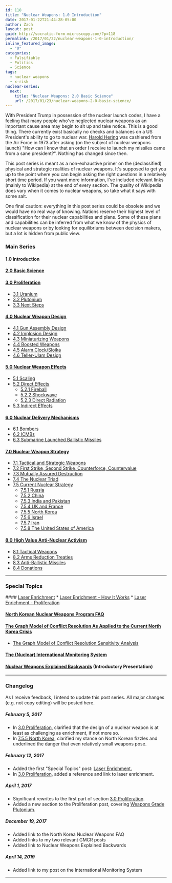 ```yaml
---
id: 118
title: "Nuclear Weapons: 1.0 Introduction"
date: 2017-01-22T21:44:28-05:00
author: Zach
layout: post
guid: http://socratic-form-microscopy.com/?p=118
permalink: /2017/01/22/nuclear-weapons-1-0-introduction/
inline_featured_image:
  - "0"
categories:
  - Falsifiable
  - Politics
  - Science
tags:
  - nuclear weapons
  - x-risk
nuclear-series:
  next:
    title: "Nuclear Weapons: 2.0 Basic Science"
    url: /2017/01/23/nuclear-weapons-2-0-basic-science/
---
```


With President Trump in possession of the nuclear launch codes, I have a feeling that many people who've neglected nuclear weapons as an important cause area may begin to sit up and take notice. This is a good thing. There currently exist basically no checks and balances on a US President's ability to go to nuclear war. <a href="https://en.wikipedia.org/wiki/Harold_Hering">Harold Hering</a> was cashiered from the Air Force in 1973 after asking (on the subject of nuclear weapons launch) "How can I know that an order I receive to launch my missiles came from a sane president?". Nothing has changed since then.

This post series is meant as a non-exhaustive primer on the (declassified) physical and strategic realities of nuclear weapons. It's supposed to get you up to the point where you can begin asking the right questions in a relatively short time period. If you want more information, I've included relevant links (mainly to Wikipedia) at the end of every section. The quality of Wikipedia does vary when it comes to nuclear weapons, so take what it says with some salt.

One final caution: everything in this post series could be obsolete and we would have no real way of knowing. Nations reserve their highest level of classification for their nuclear capabilities and plans. Some of these plans and capabilities can be inferred from what we know of the physics of nuclear weapons or by looking for equilibriums between decision makers, but a lot is hidden from public view.

### Main Series

#### 1.0 Introduction

#### <a href="{{ site.baseurl }}/2017/01/23/nuclear-weapons-2-0-basic-science/">2.0 Basic Science</a>

#### <a href="{{ site.baseurl }}/2017/01/24/nuclear-weapons-3-0-proliferation/">3.0 Proliferation</a>

- <a href="{{ site.baseurl }}/2017/01/24/nuclear-weapons-3-0-proliferation#3.1">3.1 Uranium</a>
- <a href="{{ site.baseurl }}/2017/01/24/nuclear-weapons-3-0-proliferation#3.2">3.2 Plutonium</a>
- <a href="{{ site.baseurl }}/2017/01/24/nuclear-weapons-3-0-proliferation#3.3">3.3 Next Steps</a>

#### <a href="{{ site.baseurl }}/2017/01/25/nuclear-weapons-4-0-weapon-design/">4.0 Nuclear Weapon Design</a>

- <a href="{{ site.baseurl }}/2017/01/25/nuclear-weapons-4-0-weapon-design#gun">4.1 Gun Assembly Design</a>
- <a href="{{ site.baseurl }}/2017/01/25/nuclear-weapons-4-0-weapon-design#imp">4.2 Implosion Design</a>
- <a href="{{ site.baseurl }}/2017/01/25/nuclear-weapons-4-0-weapon-design#min">4.3 Miniaturizing Weapons</a>
- <a href="{{ site.baseurl }}/2017/01/25/nuclear-weapons-4-0-weapon-design#boo">4.4 Boosted Weapons</a>
- <a href="{{ site.baseurl }}/2017/01/25/nuclear-weapons-4-0-weapon-design#sloika">4.5 Alarm Clock/Sloika</a>
- <a href="{{ site.baseurl }}/2017/01/25/nuclear-weapons-4-0-weapon-design#sloika">4.6 Teller-Ulam Design</a>

#### <a href="{{ site.baseurl }}/2017/01/26/nuclear-weapons-5-0-effects/">5.0 Nuclear Weapon Effects</a>

- <a href="{{ site.baseurl }}/2017/01/26/nuclear-weapons-5-0-effects#1">5.1 Scaling</a>
- <a href="{{ site.baseurl }}/2017/01/26/nuclear-weapons-5-0-effects#2">5.2 Direct Effects</a>
  - <a href="{{ site.baseurl }}/2017/01/26/nuclear-weapons-5-0-effects#21">5.2.1 Fireball</a>
  - <a href="{{ site.baseurl }}/2017/01/26/nuclear-weapons-5-0-effects#22">5.2.2 Shockwave</a>
  - <a href="{{ site.baseurl }}/2017/01/26/nuclear-weapons-5-0-effects#23">5.2.3 Direct Radiation</a>
- <a href="{{ site.baseurl }}/2017/01/26/nuclear-weapons-5-0-effects#3">5.3 Indirect Effects</a>

#### <a href="{{ site.baseurl }}/2017/01/27/nuclear-weapons-6-0-delivery-mechanisms/">6.0 Nuclear Delivery Mechanisms</a>

- <a href="{{ site.baseurl }}/2017/01/27/nuclear-weapons-6-0-delivery-mechanisms#1">6.1 Bombers</a>
- <a href="{{ site.baseurl }}/2017/01/27/nuclear-weapons-6-0-delivery-mechanisms#2">6.2 ICMBs</a>
- <a href="{{ site.baseurl }}/2017/01/27/nuclear-weapons-6-0-delivery-mechanisms#3">6.3 Submarine Launched Ballistic Missiles</a>

#### <a href="{{ site.baseurl }}/2017/01/28/nuclear-weapons-7-0-strategy">7.0 Nuclear Weapon Strategy</a>

- <a href="{{ site.baseurl }}/2017/01/28/nuclear-weapons-7-0-strategy#1">7.1 Tactical and Strategic Weapons</a>
- <a href="{{ site.baseurl }}/2017/01/28/nuclear-weapons-7-0-strategy#2">7.2 First Strike, Second Strike, Counterforce, Countervalue</a>
- <a href="{{ site.baseurl }}/2017/01/28/nuclear-weapons-7-0-strategy#3">7.3 Mutually Assured Destruction</a>
- <a href="{{ site.baseurl }}/2017/01/28/nuclear-weapons-7-0-strategy#4">7.4 The Nuclear Triad</a>
- <a href="{{ site.baseurl }}/2017/01/28/nuclear-weapons-7-0-strategy#5">7.5 Current Nuclear Strategy</a>
  - <a href="{{ site.baseurl }}/2017/01/28/nuclear-weapons-7-0-strategy#51">7.5.1 Russia</a>
  - <a href="{{ site.baseurl }}/2017/01/28/nuclear-weapons-7-0-strategy#52">7.5.2 China</a>
  - <a href="{{ site.baseurl }}/2017/01/28/nuclear-weapons-7-0-strategy#53">7.5.3 India and Pakistan</a>
  - <a href="{{ site.baseurl }}/2017/01/28/nuclear-weapons-7-0-strategy#54">7.5.4 UK and France</a>
  - <a href="{{ site.baseurl }}/2017/01/28/nuclear-weapons-7-0-strategy#55">7.5.5 North Korea</a>
  - <a href="{{ site.baseurl }}/2017/01/28/nuclear-weapons-7-0-strategy#56">7.5.6 Israel</a>
  - <a href="{{ site.baseurl }}/2017/01/28/nuclear-weapons-7-0-strategy#57">7.5.7 Iran</a>
  - <a href="{{ site.baseurl }}/2017/01/28/nuclear-weapons-7-0-strategy#58">7.5.8 The United States of America</a>

#### <a href="{{ site.baseurl }}/2017/01/29/nuclear-weapons-8-0-high-value-anti-nuclear-activism">8.0 High Value Anti-Nuclear Activism</a>

- <a href="{{ site.baseurl }}/2017/01/29/nuclear-weapons-8-0-high-value-anti-nuclear-activism#1">8.1 Tactical Weapons</a>
- <a href="{{ site.baseurl }}/2017/01/29/nuclear-weapons-8-0-high-value-anti-nuclear-activism#2">8.2 Arms Reduction Treaties</a>
- <a href="{{ site.baseurl }}/2017/01/29/nuclear-weapons-8-0-high-value-anti-nuclear-activism">8.3 Anti-Ballistic Missiles</a>
- <a href="{{ site.baseurl }}/2017/01/29/nuclear-weapons-8-0-high-value-anti-nuclear-activism#4">8.4 Donations</a>

---

<h3 id="special">Special Topics</h3>
#### <a href="{{ site.baseurl }}/2017/02/12/special-topics-in-nuclear-weapons-laser-enrichment/">Laser Enrichment</a>
  * <a href="{{ site.baseurl }}/2017/02/12/special-topics-in-nuclear-weapons-laser-enrichment#how">Laser Enrichment - How It Works</a>
  * <a href="{{ site.baseurl }}/2017/02/12/special-topics-in-nuclear-weapons-laser-enrichment#pro">Laser Enrichment - Proliferation</a>

#### <a href="{{ site.baseurl }}/2017/10/16/north-korean-nuclear-weapons-program-faq/">North Korean Nuclear Weapons Program FAQ</a>

#### <a href="{{ site.baseurl }}/2017/11/05/gmcr-for-dummies/">The Graph Model of Conflict Resolution As Applied to the Current North Korea Crisis</a>

- <a href="{{ site.baseurl }}/2017/11/12/the-graph-model-of-conflict-resolution-sensitivity-analysis/">The Graph Model of Conflict Resolution Sensitivity Analysis </a>

#### <a href="{{ site.baseurl }}/2018/04/01/the-nuclear-international-monitoring-system/">The (Nuclear) International Monitoring System</a>

#### <a href="{{ site.baseurl }}/2017/11/01/nuclear-weapons-explained-backwards/">Nuclear Weapons Explained Backwards</a> (Introductory Presentation)

---

<h3 id="changes"> Changelog </h3>
As I receive feedback, I intend to update this post series. All major changes (e.g. not copy editing) will be posted here.

<h5>February 5, 2017</h5>
<ul>
	<li> In <a href="{{ site.baseurl }}/2017/01/24/nuclear-weapons-3-0-proliferation/">3.0 Proliferation</a>, clarified that the design of a nuclear weapon is at least as challenging as enrichment, if not more so.</li>
	<li> In <a href="{{ site.baseurl }}/2017/01/28/nuclear-weapons-7-0-strategy#55">7.5.5 North Korea</a>, clarified my stance on North Korean fizzles and underlined the danger that even relatively small weapons pose.</li>

</ul>
<h5>February 12, 2017</h5>
<ul>
	<li> Added the first "Special Topics" post: <a href="{{ site.baseurl }}/2017/02/12/special-topics-in-nuclear-weapons-laser-enrichment/">Laser Enrichment.</a></li>
	<li> In <a href="{{ site.baseurl }}/2017/01/24/nuclear-weapons-3-0-proliferation/">3.0 Proliferation</a>, added a reference and link to laser enrichment.</li>
</ul>
<h5>April 1, 2017</h5>
<ul>
	<li>Significant rewrites to the first part of section <a href="{{ site.baseurl }}/2017/01/24/nuclear-weapons-3-0-proliferation/">3.0 Proliferation</a>.</li>
	<li>Added a new section to the Proliferation post, covering <a href="{{ site.baseurl }}/2017/01/24/nuclear-weapons-3-0-proliferation#3.2">Weapons Grade Plutonium</a>.</li>
</ul>
<h5>December 19, 2017</h5>
<ul>
	<li>Added link to the North Korea Nuclear Weapons FAQ</li>
	<li>Added links to my two relevant GMCR posts</li>
	<li>Added link to Nuclear Weapons Explained Backwards</li>
</ul>
<h5>April 14, 2019</h5>
<ul>
	<li>Added link to my post on the International Monitoring System</li>
</ul>

<hr class="post-end">
